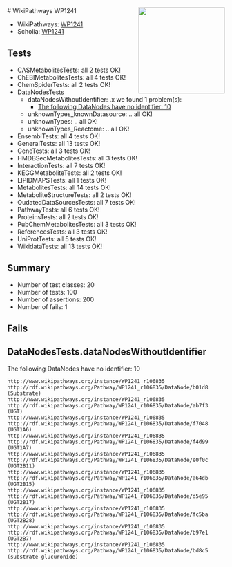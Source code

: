 <img style="float: right; width: 200px" src="https://upload.wikimedia.org/wikipedia/commons/thumb/8/83/Wplogo_with_text_500.png/640px-Wplogo_with_text_500.png" />
# WikiPathways WP1241

* WikiPathways: [WP1241](https://new.wikipathways.org/pathways/WP1241)
* Scholia: [WP1241](https://scholia.toolforge.org/wikipathways/WP1241)
## Tests
* CASMetabolitesTests: all 2 tests OK!
* ChEBIMetabolitesTests: all 4 tests OK!
* ChemSpiderTests: all 2 tests OK!
* DataNodesTests
    * dataNodesWithoutIdentifier: .x we found 1 problem(s):
        * [The following DataNodes have no identifier: 10](#8792c490)
    * unknownTypes_knownDatasource: .. all OK!
    * unknownTypes: .. all OK!
    * unknownTypes_Reactome: .. all OK!
* EnsemblTests: all 4 tests OK!
* GeneralTests: all 13 tests OK!
* GeneTests: all 3 tests OK!
* HMDBSecMetabolitesTests: all 3 tests OK!
* InteractionTests: all 7 tests OK!
* KEGGMetaboliteTests: all 2 tests OK!
* LIPIDMAPSTests: all 1 tests OK!
* MetabolitesTests: all 14 tests OK!
* MetaboliteStructureTests: all 2 tests OK!
* OudatedDataSourcesTests: all 7 tests OK!
* PathwayTests: all 6 tests OK!
* ProteinsTests: all 2 tests OK!
* PubChemMetabolitesTests: all 3 tests OK!
* ReferencesTests: all 3 tests OK!
* UniProtTests: all 5 tests OK!
* WikidataTests: all 13 tests OK!


## Summary

* Number of test classes: 20
* Number of tests: 100
* Number of assertions: 200
* Number of fails: 1

## Fails

<a name="8792c490" />

## DataNodesTests.dataNodesWithoutIdentifier

The following DataNodes have no identifier: 10
```
http://www.wikipathways.org/instance/WP1241_r106835 http://rdf.wikipathways.org/Pathway/WP1241_r106835/DataNode/b01d8 (Substrate)
http://www.wikipathways.org/instance/WP1241_r106835 http://rdf.wikipathways.org/Pathway/WP1241_r106835/DataNode/ab7f3 (UGT)
http://www.wikipathways.org/instance/WP1241_r106835 http://rdf.wikipathways.org/Pathway/WP1241_r106835/DataNode/f7048 (UGT1A6)
http://www.wikipathways.org/instance/WP1241_r106835 http://rdf.wikipathways.org/Pathway/WP1241_r106835/DataNode/f4d99 (UGT1A7)
http://www.wikipathways.org/instance/WP1241_r106835 http://rdf.wikipathways.org/Pathway/WP1241_r106835/DataNode/e0f0c (UGT2B11)
http://www.wikipathways.org/instance/WP1241_r106835 http://rdf.wikipathways.org/Pathway/WP1241_r106835/DataNode/a64db (UGT2B15)
http://www.wikipathways.org/instance/WP1241_r106835 http://rdf.wikipathways.org/Pathway/WP1241_r106835/DataNode/d5e95 (UGT2B17)
http://www.wikipathways.org/instance/WP1241_r106835 http://rdf.wikipathways.org/Pathway/WP1241_r106835/DataNode/fc5ba (UGT2B28)
http://www.wikipathways.org/instance/WP1241_r106835 http://rdf.wikipathways.org/Pathway/WP1241_r106835/DataNode/b97e1 (UGT2B7)
http://www.wikipathways.org/instance/WP1241_r106835 http://rdf.wikipathways.org/Pathway/WP1241_r106835/DataNode/bd8c5 (substrate-glucuronide)
```

